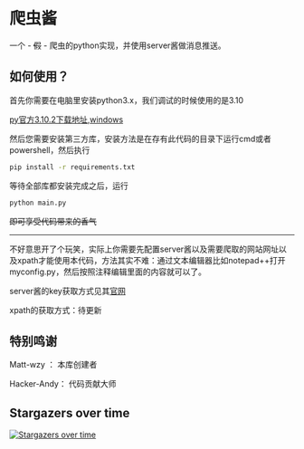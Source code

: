 # 爬虫酱

一个 - ~~假~~ - 爬虫的python实现，并使用server酱做消息推送。

## 如何使用？

首先你需要在电脑里安装python3.x，我们调试的时候使用的是3.10

[py官方3.10.2下载地址,windows](https://www.python.org/ftp/python/3.10.2/python-3.10.2-amd64.exe)

然后您需要安装第三方库，安装方法是在存有此代码的目录下运行cmd或者powershell，然后执行

```bash
pip install -r requirements.txt 
```

等待全部库都安装完成之后，运行

```bash
python main.py
```

~~即可享受代码带来的香气~~

------

不好意思开了个玩笑，实际上你需要先配置server酱以及需要爬取的网站网址以及xpath才能使用本代码，方法其实不难：通过文本编辑器比如notepad++打开myconfig.py，然后按照注释编辑里面的内容就可以了。

server酱的key获取方式见其[官网](https://sct.ftqq.com/sendkey)

xpath的获取方式：待更新

## 特别鸣谢

Matt-wzy ： 本库创建者

Hacker-Andy： 代码贡献大师


## Stargazers over time

[![Stargazers over time](https://starchart.cc/Matt-wzy/spiderjiang.svg)](https://starchart.cc/Matt-wzy/spiderjiang)
